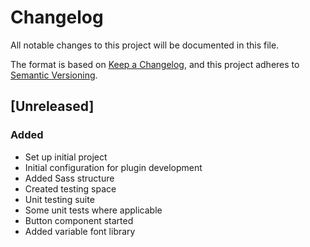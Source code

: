 # Changelog

All notable changes to this project will be documented in this file.

The format is based on [Keep a Changelog](https://keepachangelog.com/en/1.0.0/),
and this project adheres to [Semantic Versioning](https://semver.org/spec/v2.0.0.html).

## [Unreleased]

### Added
- Set up initial project
- Initial configuration for plugin development
- Added Sass structure
- Created testing space
- Unit testing suite
- Some unit tests where applicable
- Button component started
- Added variable font library

